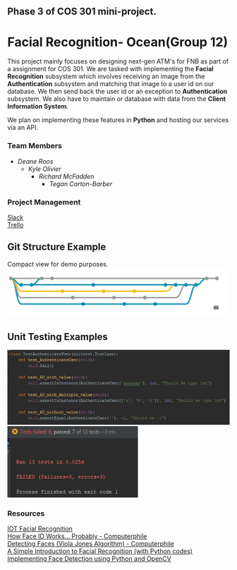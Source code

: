 ## Phase 3 of COS 301 mini-project. 

# Facial Recognition- Ocean(Group 12)  
This project mainly focuses on designing next-gen ATM's for FNB as part of a assignment for COS 301.
We are tasked with implementing the **Facial Recognition** subsystem which involves receiving an image from the **Authentication** subsystem and matching that image to a user id on our database. We then send back the user id or an exception to **Authentication** subsystem. We also have to maintain or database with data from the **Client Information System**.

We plan on implementing these features in **Python** and hosting our services via an API.

### Team Members
- *Deane Roos*  
  - *Kyle Olivier*  
    - *Richard McFadden*  
      - *Tegan Carton-Barber*  
    

### Project Management
[Slack](https://cos301-phase3-group12.slack.com/)  
[Trello](https://trello.com/b/tbFG3ZUq/phase-3)

## Git Structure Example
Compact view for demo purposes.  
 ![alt text](https://github.com/BCybercell/COS301-MP-P3/blob/master/horizontal.png "GitFlow")
## Unit Testing Examples
 ![alt text](https://github.com/BCybercell/COS301-MP-P3/blob/master/image1.png "Unit test 1")  
 ![alt text](https://github.com/BCybercell/COS301-MP-P3/blob/master/image2.png "Unit test 2")
### Resources

[IOT Facial Recognition](https://us.norton.com/internetsecurity-iot-how-facial-recognition-software-works.html)  
[How Face ID Works... Probably - Computerphile](https://youtu.be/mwTaISbA87A)  
[Detecting Faces (Viola Jones Algorithm) - Computerphile](https://www.youtube.com/watch?v=uEJ71VlUmMQ&t=48s)  
[A Simple Introduction to Facial Recognition (with Python codes)](https://www.analyticsvidhya.com/blog/2018/08/a-simple-introduction-to-facial-recognition-with-python-codes/)  
[Implementing Face Detection using Python and OpenCV](https://medium.com/analytics-vidhya/how-to-build-a-face-detection-model-in-python-8dc9cecadfe9)  
